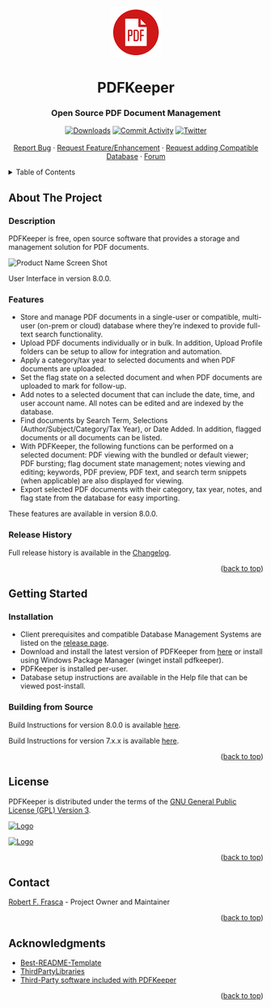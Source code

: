 <a name="readme-top"></a>

<!-- PROJECT INTRO AND SHIELDS -->
<br />
<div align="center">
  <a href="https://github.com/rffrasca/pdfkeeper">
    <img src="src/Resources/Logo/PDFKeeper_100x100.png" alt="Logo" width="100" height="100">
  </a>

<h1 align="center">PDFKeeper</h1>
<h3 align="center">Open Source PDF Document Management</h3>
  
  <p align="center">
    
[![Downloads][downloads-shield]][downloads-url]
[![Commit Activity][commit-activity-shield]][commit-activity-url]
[![Twitter][twitter-shield]][twitter-url]
    <br />
    <br />
    <a href="https://github.com/rffrasca/pdfkeeper/issues">Report Bug</a>
    ·
    <a href="https://github.com/rffrasca/pdfkeeper/issues">Request Feature/Enhancement</a>
    ·
    <a href="https://github.com/rffrasca/pdfkeeper/issues">Request adding Compatible Database</a>
    ·
    <a href="https://github.com/rffrasca/PDFKeeper/discussions">Forum</a>
  </p>
</div>


<!-- TABLE OF CONTENTS -->
<details>
  <summary>Table of Contents</summary>
  <ol>
    <li>
      <a href="#about-the-project">About The Project</a>
      <ul>
        <li><a href="#description">Description</a></li>
        <li><a href="#features">Features</a></li>
        <li><a href="#release-history">Release History</a></li>
     </ul>
    </li>
    <li>
      <a href="#getting-started">Getting Started</a>
      <ul>
        <li><a href="#installation">Installation</a></li>
        <li><a href="#building-from-source">Building from Source</a></li>
      </ul>
    </li>
    <li><a href="#license">License</a></li>
    <li><a href="#contact">Contact</a></li>
    <li><a href="#acknowledgments">Acknowledgments</a></li>
  </ol>
</details>


<!-- ABOUT THE PROJECT -->
## About The Project

### Description
PDFKeeper is free, open source software that provides a storage and management solution for PDF documents.

![Product Name Screen Shot][product-screenshot]

User Interface in version 8.0.0.

### Features
* Store and manage PDF documents in a single-user or compatible, multi-user (on-prem or cloud) database where they’re indexed to provide full-text search functionality.
* Upload PDF documents individually or in bulk. In addition, Upload Profile folders can be setup to allow for integration and automation.
* Apply a category/tax year to selected documents and when PDF documents are uploaded.
* Set the flag state on a selected document and when PDF documents are uploaded to mark for follow-up.
* Add notes to a selected document that can include the date, time, and user account name. All notes can be edited and are indexed by the database.
* Find documents by Search Term, Selections (Author/Subject/Category/Tax Year), or Date Added. In addition, flagged documents or all documents can be listed.
* With PDFKeeper, the following functions can be performed on a selected document: PDF viewing with the bundled or default viewer; PDF bursting; flag document state management; notes viewing and editing; keywords, PDF preview, PDF text, and search term snippets (when applicable) are also displayed for viewing.
* Export selected PDF documents with their category, tax year, notes, and flag state from the database for easy importing.

These features are available in version 8.0.0. 

### Release History
Full release history is available in the [Changelog](https://github.com/rffrasca/PDFKeeper/blob/master/docs/Changelog.md).

<p align="right">(<a href="#readme-top">back to top</a>)</p>


<!-- GETTING STARTED -->
## Getting Started

### Installation

- Client prerequisites and compatible Database Management Systems are listed on the [release page](https://github.com/rffrasca/PDFKeeper/releases/latest).
- Download and install the latest version of PDFKeeper from [here](https://github.com/rffrasca/PDFKeeper/releases/latest) or install using Windows Package Manager (winget install pdfkeeper).
- PDFKeeper is installed per-user.
- Database setup instructions are available in the Help file that can be viewed post-install.

### Building from Source

Build Instructions for version 8.0.0 is available [here](https://github.com/rffrasca/PDFKeeper/blob/master/docs/Build-Instructions-8.0.0.md).

Build Instructions for version 7.x.x is available [here](https://github.com/rffrasca/PDFKeeper/blob/master/docs/Build-Instructions-7.x.x.md).

<p align="right">(<a href="#readme-top">back to top</a>)</p>


<!-- LICENSE -->
## License

PDFKeeper is distributed under the terms of the [GNU General Public License (GPL) Version 3](https://github.com/robertfrasca/PDFKeeper/blob/master/COPYING).

[![Logo](https://www.gnu.org/graphics/gplv3-with-text-136x68.png)](https://www.gnu.org/licenses/gpl-3.0.html)

[![Logo](https://opensource.org/trademarks/osi-certified/web/osi-certified-120x100.png)](https://opensource.org/licenses)

<p align="right">(<a href="#readme-top">back to top</a>)</p>


<!-- CONTACT -->
## Contact

[Robert F. Frasca](mailto:rffrasca@gmail.com) - Project Owner and Maintainer

<p align="right">(<a href="#readme-top">back to top</a>)</p>


<!-- ACKNOWLEDGMENTS -->
## Acknowledgments

* [Best-README-Template](https://github.com/othneildrew/Best-README-Template)
* [ThirdPartyLibraries](https://github.com/max-ieremenko/ThirdPartyLibraries)
* [Third-Party software included with PDFKeeper](https://github.com/rffrasca/PDFKeeper/blob/master/THIRD-PARTY-NOTICES.txt)

<p align="right">(<a href="#readme-top">back to top</a>)</p>


<!-- MARKDOWN LINKS & IMAGES -->
<!-- https://www.markdownguide.org/basic-syntax/#reference-style-links -->
[downloads-shield]: https://img.shields.io/github/downloads/rffrasca/PDFKeeper/total?style=flat
[downloads-url]: https://github.com/rffrasca/PDFKeeper/releases
[commit-activity-shield]: https://img.shields.io/github/commit-activity/y/rffrasca/PDFKeeper?style=flat
[commit-activity-url]: https://github.com/rffrasca/PDFKeeper
[twitter-shield]: https://img.shields.io/twitter/follow/pdfkeeper
[twitter-url]: https://twitter.com/intent/follow?screen_name=PDFKeeper
[product-screenshot]: https://github.com/rffrasca/pdfkeeper/blob/master/docs/UserInterface-8.0.0.png
